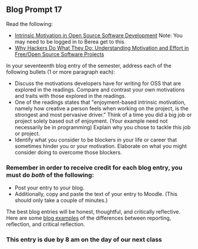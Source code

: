 ## Blog Prompt 17

Read the following:
- [Intrinsic Motivation in Open Source Software Development](https://www.sciencedirect.com/science/article/pii/S0147596706000643) Note: You may need to be logged in to Berea get to this.
- [Why Hackers Do What They Do: Understanding Motivation and Effort in Free/Open Source Software Projects ](http://www.ocw.nur.ac.rw/NR/rdonlyres/Sloan-School-of-Management/15-352Spring-2005/D2C127A9-B712-4ACD-AA82-C57DE2844B8B/0/lakhaniwolf.pdf)

In your seventeenth blog entry of the semester, address each of the following bullets (1 or more paragraph each):
- Discuss the motivations developers have for writing for OSS that are explored in the readings. Compare and contrast your own motivations and traits with those explored in the readings.
-  One of the readings states that "enjoyment-based intrinsic motivation, namely how creative a person feels when working on the project, is the strongest and most pervasive driver." Think of a time you did a big job or project solely based out of enjoyment. (Your example need not necessarily be in programming) Explain why you chose to tackle this job or project.
- Identify what you consider to be blockers in your life or career that sometimes hinder you or your motivation. Elaborate on what you might consider doing to overcome those blockers.


### Remember in order to receive credit for each blog entry, you must do *both* of the following:

  - Post your entry to your blog.
  - Additionally, copy and paste the text of your entry to Moodle. (This should only take a couple of minutes.)

The best blog entries will be honest, thoughtful, and critically reflective. Here are some [blog examples](blogreflection.md)
of the differences between reporting, reflection, and critical reflection.

### This entry is due by 8 am on the day of our next class
